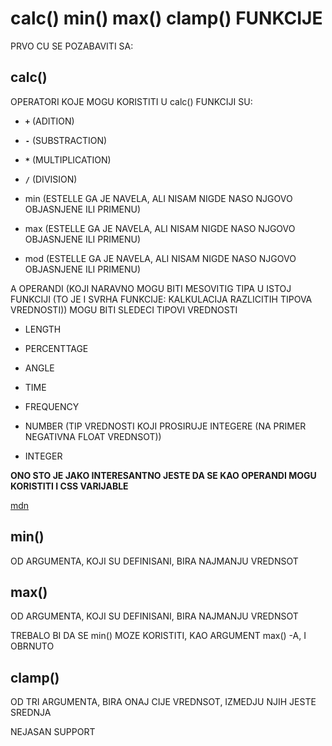 # calc() min() max() clamp() FUNKCIJE

PRVO CU SE POZABAVITI SA:

## calc()

OPERATORI KOJE MOGU KORISTITI U calc() FUNKCIJI SU:

- **`+`** (ADITION)

- **`-`** (SUBSTRACTION)

- **`*`** (MULTIPLICATION)

- **`/`** (DIVISION)

- min (ESTELLE GA JE NAVELA, ALI NISAM NIGDE NASO NJGOVO OBJASNJENE ILI PRIMENU)

- max (ESTELLE GA JE NAVELA, ALI NISAM NIGDE NASO NJGOVO OBJASNJENE ILI PRIMENU)

- mod (ESTELLE GA JE NAVELA, ALI NISAM NIGDE NASO NJGOVO OBJASNJENE ILI PRIMENU)

A OPERANDI (KOJI NARAVNO MOGU BITI MESOVITIG TIPA U ISTOJ FUNKCIJI (TO JE I SVRHA FUNKCIJE:  KALKULACIJA RAZLICITIH TIPOVA VREDNOSTI)) MOGU BITI SLEDECI TIPOVI VREDNOSTI

- LENGTH

- PERCENTTAGE

- ANGLE

- TIME

- FREQUENCY

- NUMBER (TIP VREDNOSTI KOJI PROSIRUJE INTEGERE (NA PRIMER NEGATIVNA FLOAT VREDNSOT))

- INTEGER

**ONO STO JE JAKO INTERESANTNO JESTE DA SE KAO OPERANDI MOGU KORISTITI I CSS VARIJABLE**

[mdn](https://developer.mozilla.org/en-US/docs/Web/CSS/calc#Nested_calc()_with_CSS_Variables)

## min()

OD ARGUMENTA, KOJI SU DEFINISANI, BIRA NAJMANJU VREDNSOT

## max()

OD ARGUMENTA, KOJI SU DEFINISANI, BIRA NAJMANJU VREDNSOT

TREBALO BI DA SE min() MOZE KORISTITI, KAO ARGUMENT max() -A, I OBRNUTO

## clamp()

OD TRI ARGUMENTA, BIRA ONAJ CIJE VREDNSOT, IZMEDJU NJIH JESTE SREDNJA

NEJASAN SUPPORT